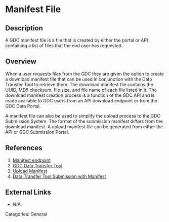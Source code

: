 # Manifest File #
## Description ##
A GDC manifest file is a file that is created by either the portal or API containing a list of files that the end user has requested.  
## Overview ##
When a user requests files from the GDC they are given the option to create a download manifest file that can be used in conjunction with the Data Transfer Tool to retrieve them.  The download manifest file contains the UUID, MD5 checksum, file size, and file name of each file listed in it.  The download manifest creation process is a function of the GDC API and is made available to GDC users from an API download endpoint or from the GDC Data Portal.

A manifest file can also be used to simplify the upload process to the GDC Submission System.  The format of the submission manifest differs from the download manifest.  A upload manifest file can be generated from either the API or GDC Submission Portal.

## References ##
1. [Manifest endpoint](/API/Users_Guide/Downloading_Files/#manifest-endpoint)
2. [GDC Data Transfer Tool](/Data_Portal/Users_Guide/Cart/#gdc-data-transfer-tool)
3. [Upload Manifest](/API/Users_Guide/Submission/#upload-manifest)
4. [Data Transfer Tool Submission with Manifest ](/Data_Transfer_Tool/Users_Guide/Preparing_for_Data_Download_and_Upload/#obtaining-a-manifest-file-for-data-uploads)

## External Links ##
* N/A

Categories: General
